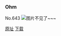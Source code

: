 ### Ohm
No.643
![图片不见了~~~](https://imgs.xkcd.com/comics/ohm.png)

[原址](https://xkcd.com//643) [下载](https://imgs.xkcd.com/comics/ohm.png)

